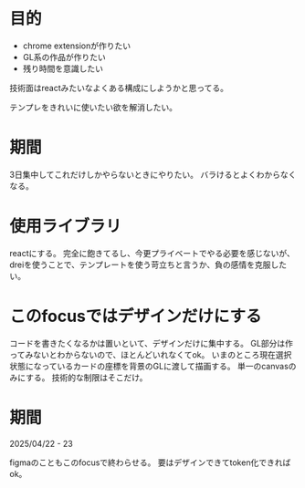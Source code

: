 # 目的

- chrome extensionが作りたい
- GL系の作品が作りたい
- 残り時間を意識したい

技術面はreactみたいなよくある構成にしようかと思ってる。

テンプレをきれいに使いたい欲を解消したい。
# 期間

3日集中してこれだけしかやらないときにやりたい。
バラけるとよくわからなくなる。

# 使用ライブラリ

reactにする。
完全に飽きてるし、今更プライベートでやる必要を感じないが、dreiを使うことで、テンプレートを使う苛立ちと言うか、負の感情を克服したい。

# このfocusではデザインだけにする

コードを書きたくなるかは置いといて、デザインだけに集中する。
GL部分は作ってみないとわからないので、ほとんどいれなくてok。
いまのところ現在選択状態になっているカードの座標を背景のGLに渡して描画する。
単一のcanvasのみにする。
技術的な制限はそこだけ。

# 期間

2025/04/22 - 23

figmaのこともこのfocusで終わらせる。
要はデザインできてtoken化できればok。

